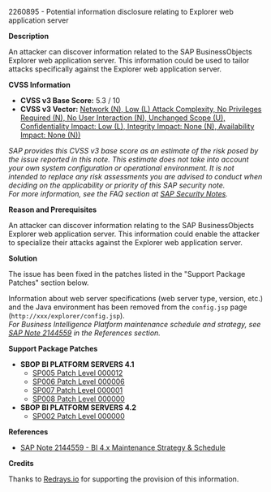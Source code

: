 2260895 - Potential information disclosure relating to Explorer web application server

**Description**

An attacker can discover information related to the SAP BusinessObjects Explorer web application server. This information could be used to tailor attacks specifically against the Explorer web application server.

**CVSS Information**

- **CVSS v3 Base Score:** 5.3 / 10
- **CVSS v3 Vector:** [Network (N), Low (L) Attack Complexity, No Privileges Required (N), No User Interaction (N), Unchanged Scope (U), Confidentiality Impact: Low (L), Integrity Impact: None (N), Availability Impact: None (N))](https://www.first.org/cvss/calculator/3.0#CVSS:3.0/AV:N/AC:L/PR:N/UI:N/S:U/C:L/I:N/A:N)

_SAP provides this CVSS v3 base score as an estimate of the risk posed by the issue reported in this note. This estimate does not take into account your own system configuration or operational environment. It is not intended to replace any risk assessments you are advised to conduct when deciding on the applicability or priority of this SAP security note._  
_For more information, see the FAQ section at [SAP Security Notes](https://support.sap.com/securitynotes)._

**Reason and Prerequisites**

An attacker can discover information relating to the SAP BusinessObjects Explorer web application server. This information could enable the attacker to specialize their attacks against the Explorer web application server.

**Solution**

The issue has been fixed in the patches listed in the "Support Package Patches" section below.

Information about web server specifications (web server type, version, etc.) and the Java environment has been removed from the `config.jsp` page (`http://xxx/explorer/config.jsp`).  
_For Business Intelligence Platform maintenance schedule and strategy, see [SAP Note 2144559](https://me.sap.com/notes/2144559) in the References section._

**Support Package Patches**

- **SBOP BI PLATFORM SERVERS 4.1**
  - [SP005 Patch Level 000012](https://me.sap.com/softwarecenter/template/products/_APP=00200682500000001943&_EVENT=DISPHIER&HEADER=Y&FUNCTIONBAR=N&EVENT=TREE&NE=NAVIGATE&ENR=67838200100200019009&V=MAINT)
  - [SP006 Patch Level 000006](https://me.sap.com/softwarecenter/template/products/_APP=00200682500000001943&_EVENT=DISPHIER&HEADER=Y&FUNCTIONBAR=N&EVENT=TREE&NE=NAVIGATE&ENR=67838200100200019009&V=MAINT)
  - [SP007 Patch Level 000001](https://me.sap.com/softwarecenter/template/products/_APP=00200682500000001943&_EVENT=DISPHIER&HEADER=Y&FUNCTIONBAR=N&EVENT=TREE&NE=NAVIGATE&ENR=67838200100200019009&V=MAINT)
  - [SP008 Patch Level 000000](https://me.sap.com/softwarecenter/template/products/_APP=00200682500000001943&_EVENT=DISPHIER&HEADER=Y&FUNCTIONBAR=N&EVENT=TREE&NE=NAVIGATE&ENR=67838200100200019009&V=MAINT)
- **SBOP BI PLATFORM SERVERS 4.2**
  - [SP002 Patch Level 000000](https://me.sap.com/softwarecenter/template/products/_APP=00200682500000001943&_EVENT=DISPHIER&HEADER=Y&FUNCTIONBAR=N&EVENT=TREE&NE=NAVIGATE&ENR=73555000100200001041&V=MAINT)

**References**

- [SAP Note 2144559 - BI 4.x Maintenance Strategy & Schedule](https://me.sap.com/notes/2144559)

**Credits**

Thanks to [Redrays.io](https://redrays.io) for supporting the provision of this information.